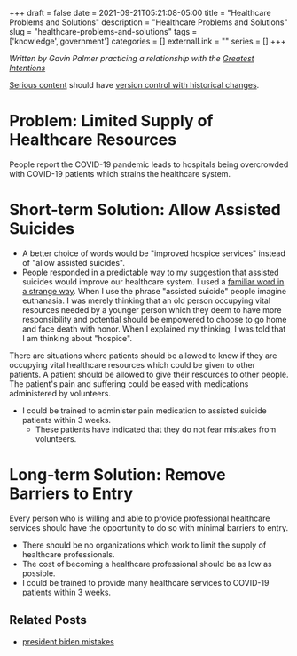 +++ 
draft = false
date = 2021-09-21T05:21:08-05:00
title = "Healthcare Problems and Solutions"
description = "Healthcare Problems and Solutions"
slug = "healthcare-problems-and-solutions" 
tags = ['knowledge','government']
categories = []
externalLink = ""
series = []
+++

*Written by Gavin Palmer practicing a relationship with the [Greatest Intentions](/posts/helping-the-greatest-intentions)*

[Serious content](/posts/content-creation) should have [version control with historical changes](https://github.com/heroLFG/hugo-herolfg-site/commits/dev/content/posts/healthcare-problems-and-solutions.md).

# Problem: Limited Supply of Healthcare Resources

People report the COVID-19 pandemic leads to hospitals being overcrowded with COVID-19 patients which strains the healthcare system.

# Short-term Solution: Allow Assisted Suicides
- A better choice of words would be "improved hospice services" instead of "allow assisted suicides".
- People responded in a predictable way to my suggestion that assisted suicides would improve our healthcare system.  I used a [familiar word in a strange way](/posts/truth#familiar-words-used-in-strange-ways).  When I use the phrase "assisted suicide" people imagine euthanasia.  I was merely thinking that an old person occupying vital resources needed by a younger person which they deem to have more responsibility and potential should be empowered to choose to go home and face death with honor.  When I explained my thinking, I was told that I am thinking about "hospice".

There are situations where patients should be allowed to know if they are occupying vital healthcare resources which could be given to other patients.  A patient should be allowed to give their resources to other people.  The patient's pain and suffering could be eased with medications administered by volunteers.

- I could be trained to administer pain medication to assisted suicide patients within 3 weeks.
    - These patients have indicated that they do not fear mistakes from volunteers.

# Long-term Solution: Remove Barriers to Entry

Every person who is willing and able to provide professional healthcare services should have the opportunity to do so with minimal barriers to entry.

- There should be no organizations which work to limit the supply of healthcare professionals.
- The cost of becoming a healthcare professional should be as low as possible.
- I could be trained to provide many healthcare services to COVID-19 patients within 3 weeks.

## Related Posts
- [president biden mistakes](/posts/president-biden-mistakes)
